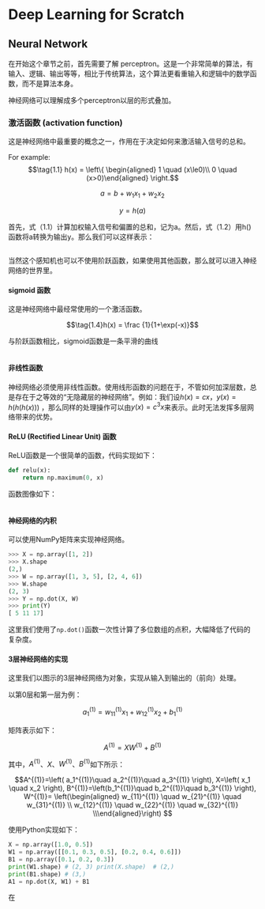 # Deep Learning for Scratch

## Neural Network

在开始这个章节之前，首先需要了解 perceptron。这是一个非常简单的算法，有输入、逻辑、输出等等，相比于传统算法，这个算法更看重输入和逻辑中的数学函数，而不是算法本身。

神经网络可以理解成多个perceptron以层的形式叠加。

### 激活函数 (activation function)

这是神经网络中最重要的概念之一，作用在于决定如何来激活输入信号的总和。

For example: 
$$\tag{1.1}
	h(x) = \left\{ 
	\begin{aligned} 
	1 \quad (x\le0)\\
	0 \quad (x>0)\end{aligned}
	\right.$$
 
$$\tag{1.2} a = b  + w_1 x_1 + w_2x_2$$
 
$$\tag{1.3} y = h(a)$$
 
首先，式（1.1）计算加权输入信号和偏置的总和，记为a。然后，式（1.2）用h()函数将a转换为输出y。那么我们可以这样表示：

![]()

当然这个感知机也可以不使用阶跃函数，如果使用其他函数，那么就可以进入神经网络的世界里。

#### sigmoid 函数

这是神经网络中最经常使用的一个激活函数。

$$\tag{1.4}h(x) = \frac {1}{1+\exp(-x)}$$

与阶跃函数相比，sigmoid函数是一条平滑的曲线

![]()

#### 非线性函数

神经网络必须使用非线性函数。使用线形函数的问题在于，不管如何加深层数，总是存在于之等效的“无隐藏层的神经网络”。例如：我们设$h(x)=cx$，$y(x)=h(h(h(x)))$ ，那么同样的处理操作可以由$y(x)=c^3x$来表示。此时无法发挥多层网络带来的优势。

#### ReLU (Rectified Linear Unit) 函数

ReLU函数是一个很简单的函数，代码实现如下：

```python
def relu(x):
	return np.maximum(0, x)
```

函数图像如下：

![]()

#### 神经网络的内积

可以使用NumPy矩阵来实现神经网络。

```Python
>>> X = np.array([1, 2])
>>> X.shape
(2,)
>>> W = np.array([1, 3, 5], [2, 4, 6])
>>> W.shape
(2, 3)
>>> Y = np.dot(X, W)
>>> print(Y)
[ 5 11 17]
```

这里我们使用了`np.dot()`函数一次性计算了多位数组的点积，大幅降低了代码的复杂度。

#### 3层神经网络的实现

这里我们以图示的3层神经网络为对象，实现从输入到输出的（前向）处理。

以第0层和第一层为例：

$$\tag{1.5} a_1^{(1)} = w_{11}^{(1)}x_1 + w_{12}^{(1)}x_2 + b_1^{(1)}$$

矩阵表示如下：

$$\tag{1.6} A^{(1)} = XW^{(1)} + B^{(1)}$$

其中，$A^{(1)}$、$X$、$W^{(1)}$、$B^{(1)}$如下所示：

$$A^{(1)}=\left( a_1^{(1)}\quad a_2^{(1)}\quad a_3^{(1)}  \right), 
X=\left( x_1 \quad x_2  \right),
B^{(1)}=\left(b_1^{(1)}\quad b_2^{(1)}\quad b_3^{(1)}  \right),
W^{(1)}=
\left(\begin{aligned} w_{11}^{(1)} \quad w_{21}^{(1)} \quad w_{31}^{(1)} \\
w_{12}^{(1)} \quad w_{22}^{(1)} \quad w_{32}^{(1)} \\\end{aligned}\right)
$$

使用Python实现如下：

```python
X = np.array([1.0, 0.5]) 
W1 = np.array([[0.1, 0.3, 0.5], [0.2, 0.4, 0.6]]) 
B1 = np.array([0.1, 0.2, 0.3])
print(W1.shape) # (2, 3) print(X.shape)  # (2,)
print(B1.shape) # (3,) 
A1 = np.dot(X, W1) + B1
```

在
<!--stackedit_data:
eyJoaXN0b3J5IjpbLTcyNjQyMjk0NCw0NjQzOTAyMzZdfQ==
-->
